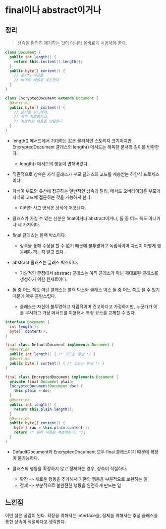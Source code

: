 # final이나 abstract이거나

## 정리

>  상속을 완전히 제거하는 것이 아니라 올바르게 사용해야 한다.

``` java
class Document {
  public int length() {
    return this.content().length();
  }
  public byte[] content() {
    // 문서의 내용을
    // 바이트 배열로 로드한다
  }
}
```

``` java
class EncryptedDocument extends Document {
  @Override
  public byte[] content() {
    // 문서를 로드해서,
    // 즉히 복호화하고,
    // 복호화한 내용을 반환한다
  }
}
```

- length() 메서드에서 기대하는 값은 물리적인 스토리지 크기이지만, EncryptedDocument 클래스의 length() 메서드는 해독한 문서의 길이를 반환한다.
  - length() 메서드의 행동이 변해버렸다.
- 직관적으로 상속은 자식 클래스가 부모 클래스의 코드를 계승받는 하향식 프로세스이다.
- 자식이 부모의 유산에 접근하는 일반적인 상속과 달리, 메서드 오버라이딩은 부모가 자식의 코드에 접근하는 것을 가능하게 한다.
  - 이러한 사고 방식은 상식에 어긋난다.



- 클래스가 가질 수 있는 신분은 final이거나 abstract이거나, 둘 중 어느 쪽도 아니거나 세 가지이다.
- final 클래스는 블랙 박스이다.
  - 상속을 통해 수정을 할 수 없기 때문에 불투명하고 독립적이며 자신이 어떻게 행동해야 하는지 알고 있다.
- abstract 클래스는 글래스 박스이다.
  - 기술적인 관점에서 abstract 클래스는 아직 클래스가 아닌 제대로된 클래스를 생성하기 위한 원재료이다.
- 둘 중 어느 쪽도 아닌 클래스는 블랙 박스와 글래스 박스 둘 중 어느 쪽도 될 수 있기 때문에 매우 혼란스럽다.
  - 클래스는 자신이 불투명하고 자립적이며 견고하다고 가정하지만, 누군가가 이를 무시하고 가상 메서드를 이용해서 특정 요소를 교체할 수 있다.

```java
interface Document {
  int length();
  byte[] content();
}
```

```java
final class DefaultDocument implements Document {
  @Override
  public int length() { /* 코드는 동일 */ }
  @Override
  public byte[] content() { /* 코드는 동일 */ }
}
```

```java
final class EncryptedDocument implements Document {
  private final Document plain;
  EncryptedDocument(Document doc) {
    this.plain = doc;
  } 
  @Override
  public int length() {
    return this.plain.length();
  }
  @Override
  public byte[] content() {
    byte[] raw = this.plain.content();
    return /* 원래 내용을 복호화한다. */;
  }
}
```

- DefaultDocument와 EncryptedDocument 모두 final 클래스이기 때문에 확장이 불가능하다.

- 클래스의 행동을 확장하지 않고 정제하는 경우, 상속이 적절하다.
  - 확장 -> 새로운 행동을 추가해서 기존의 행동을 부분적으로 보완하는 일
  - 정제 -> 부분적으로 불완전한 행동을 완전하게 만드는 일

## 느낀점

이번 절은 공감이 된다. 확장을 위해서는 interface를, 정제를 위해서는 추상 클래스를 통한 상속이 적절하다고 생각한다.